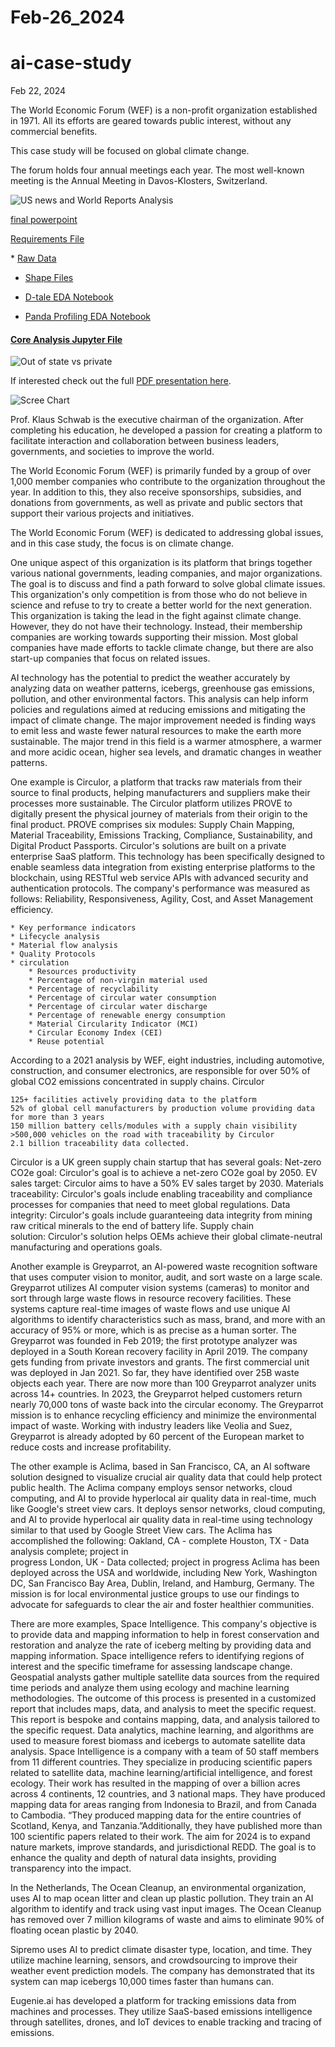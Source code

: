 # Feb-26_2024
# ai-case-study

Feb 22, 2024

The World Economic Forum (WEF) is a non-profit organization established in 1971. All its efforts are geared towards public interest, without any commercial benefits.

This case study will be focused on global climate change.

The forum holds four annual meetings each year. The most well-known meeting is the Annual Meeting in Davos-Klosters, Switzerland.

![US news and World Reports Analysis](./images/number_of_colleges_by_state.png)

[final powerpoint](./presentation/US_News_and_reports_2016_colleges.pdf)

[Requirements File](./requirements.txt)

​* [Raw Data](./data/original_data/Universities.xlsx)
* [Shape Files](./data/original_data/)

* [D-tale EDA Notebook](./notebooks/D-Tale-self-service.ipynb)
* [Panda Profiling EDA Notebook](./notebooks/Panda_profiling.ipynb)

#### [Core Analysis Jupyter File](./analysis.ipynb)

![Out of state vs private](./images/outstte_private%20cost.png)

If interested check out the full [PDF presentation here](./presentation/US_News_and_reports_2016_colleges.pdf).

![Scree Chart](./images/Scree-elbow-varience.png)


Prof. Klaus Schwab is the executive chairman of the organization.  After completing his education, he developed a passion for creating a platform to facilitate interaction and collaboration between business leaders, governments, and societies to improve the world.

The World Economic Forum (WEF) is primarily funded by a group of over 1,000 member companies who contribute to the organization throughout the year. In addition to this, they also receive sponsorships, subsidies, and donations from governments, as well as private and public sectors that support their various projects and initiatives.

The World Economic Forum (WEF) is dedicated to addressing global issues, and in this case study, the focus is on climate change.

One unique aspect of this organization is its platform that brings together various national governments, leading companies, and major organizations. The goal is to discuss and find a path forward to solve global climate issues. This organization's only competition is from those who do not believe in science and refuse to try to create a better world for the next generation.
This organization is taking the lead in the fight against climate change. However, they do not have their technology. Instead, their membership companies are working towards supporting their mission. Most global companies have made efforts to tackle climate change, but there are also start-up companies that focus on related issues.

AI technology has the potential to predict the weather accurately by analyzing data on weather patterns, icebergs, greenhouse gas emissions, pollution, and other environmental factors. This analysis can help inform policies and regulations aimed at reducing emissions and mitigating the impact of climate change.  The major improvement needed is finding ways to emit less and waste fewer natural resources to make the earth more sustainable. The major trend in this field is a warmer atmosphere, a warmer and more acidic ocean, higher sea levels, and dramatic changes in weather patterns.

One example is Circulor, a platform that tracks raw materials from their source to final products, helping manufacturers and suppliers make their processes more sustainable.
The Circulor platform utilizes PROVE to digitally present the physical journey of materials from their origin to the final product. PROVE comprises six modules: Supply Chain Mapping, Material Traceability, Emissions Tracking, Compliance, Sustainability, and Digital Product Passports. 
Circulor's solutions are built on a private enterprise SaaS platform. This technology has been specifically designed to enable seamless data integration from existing enterprise platforms to the blockchain, using RESTful web service APIs with advanced security and authentication protocols. The company's performance was measured as follows: Reliability, Responsiveness, Agility, Cost, and Asset Management efficiency.

    * Key performance indicators
    * Lifecycle analysis
    * Material flow analysis
    * Quality Protocols
    * circulation
        * Resources productivity
        * Percentage of non-virgin material used
        * Percentage of recyclability
        * Percentage of circular water consumption
        * Percentage of circular water discharge
        * Percentage of renewable energy consumption
        * Material Circularity Indicator (MCI)
        * Circular Economy Index (CEI)
        * Reuse potential

According to a 2021 analysis by WEF, eight industries, including automotive, construction, and consumer electronics, are responsible for over 50% of global CO2 emissions concentrated in supply chains. 
Circulor 

    125+ facilities actively providing data to the platform
    52% of global cell manufacturers by production volume providing data for more than 3 years
    150 million battery cells/modules with a supply chain visibility
    >500,000 vehicles on the road with traceability by Circulor
    2.1 billion traceability data collected.

Circulor is a UK green supply chain startup that has several goals:
Net-zero CO2e goal: Circulor's goal is to achieve a net-zero CO2e goal by 2050.
EV sales target: Circulor aims to have a 50% EV sales target by 2030.
Materials traceability: Circulor's goals include enabling traceability and compliance processes for companies that need to meet global regulations.
Data integrity: Circulor's goals include guaranteeing data integrity from mining raw critical minerals to the end of battery life.
Supply chain solution: Circulor's solution helps OEMs achieve their global climate-neutral manufacturing and operations goals. 

Another example is Greyparrot, an AI-powered waste recognition software that uses computer vision to monitor, audit, and sort waste on a large scale.
Greyparrot utilizes AI computer vision systems (cameras) to monitor and sort through large waste flows in resource recovery facilities. These systems capture real-time images of waste flows and use unique AI algorithms to identify characteristics such as mass, brand, and more with an accuracy of 95% or more, which is as precise as a human sorter.
The Greyparrot was founded in Feb 2019; the first prototype analyzer was deployed in a South Korean recovery facility in April 2019.  The company gets funding from private investors and grants.  The first commercial unit was deployed in Jan 2021.  So far, they have identified over 25B waste objects each year.  There are now more than 100 Greyparrot analyzer units across 14+ countries.  In 2023, the Greyparrot helped customers return nearly 70,000 tons of waste back into the circular economy.   The Greyparrot mission is to enhance recycling efficiency and minimize the environmental impact of waste.  Working with industry leaders like Veolia and Suez, Greyparrot is already adopted by 60 percent of the European market to reduce costs and increase profitability.  

The other example is Aclima, based in San Francisco, CA, an AI software solution designed to visualize crucial air quality data that could help protect public health.
The Aclima company employs sensor networks, cloud computing, and AI to provide hyperlocal air quality data in real-time, much like Google's street view cars. It deploys sensor networks, cloud computing, and AI to provide hyperlocal air quality data in real-time using technology similar to that used by Google Street View cars.
The Aclima has accomplished the following:
        Oakland, CA - complete
        Houston, TX - Data analysis complete; project in     
                    progress
        London, UK - Data collected; project in progress
Aclima has been deployed across the USA and worldwide, including New York, Washington DC, San Francisco Bay Area, Dublin, Ireland, and Hamburg, Germany.
The mission is for local environmental justice groups to use our findings to advocate for safeguards to clear the air and foster healthier communities.
 
There are more examples, Space Intelligence.  This company's objective is to provide data and mapping information to help in forest conservation and restoration and analyze the rate of iceberg melting by providing data and mapping information. Space intelligence refers to identifying regions of interest and the specific timeframe for assessing landscape change. Geospatial analysts gather multiple satellite data sources from the required time periods and analyze them using ecology and machine learning methodologies. The outcome of this process is presented in a customized report that includes maps, data, and analysis to meet the specific request. This report is bespoke and contains mapping, data, and analysis tailored to the specific request. Data analytics, machine learning, and algorithms are used to measure forest biomass and icebergs to automate satellite data analysis.
Space Intelligence is a company with a team of 50 staff members from 11 different countries. They specialize in producing scientific papers related to satellite data, machine learning/artificial intelligence, and forest ecology. Their work has resulted in the mapping of over a billion acres across 4 continents, 12 countries, and 3 national maps. They have produced mapping data for areas ranging from Indonesia to Brazil, and from Canada to Cambodia. “They produced mapping data for the entire countries of Scotland, Kenya, and Tanzania.”Additionally, they have published more than 100 scientific papers related to their work. The aim for 2024 is to expand nature markets, improve standards, and jurisdictional REDD. The goal is to enhance the quality and depth of natural data insights, providing transparency into the impact.

In the Netherlands, The Ocean Cleanup, an environmental organization, uses AI to map ocean litter and clean up plastic pollution.  They train an AI algorithm to identify and track using vast input images.  The Ocean Cleanup has removed over 7 million kilograms of waste and aims to eliminate 90% of floating ocean plastic by 2040.

Sipremo uses AI to predict climate disaster type, location, and time.  They utilize machine learning, sensors, and crowdsourcing to improve their weather event prediction models.  The company has demonstrated that its system can map icebergs 10,000 times faster than humans can.


Eugenie.ai has developed a platform for tracking emissions data from machines and processes. They utilize SaaS-based emissions intelligence through satellites, drones, and IoT devices to enable tracking and tracing of emissions. 






